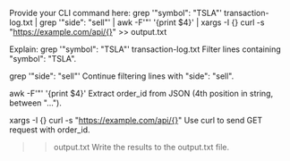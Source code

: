 Provide your CLI command here:
grep '"symbol": "TSLA"' transaction-log.txt | grep '"side": "sell"' | awk -F'"' '{print $4}' | xargs -I {} curl -s "https://example.com/api/{}" >> output.txt


Explain:
grep '"symbol": "TSLA"' transaction-log.txt
Filter lines containing "symbol": "TSLA".

grep '"side": "sell"'
Continue filtering lines with "side": "sell".

awk -F'"' '{print $4}'
Extract order_id from JSON (4th position in string, between "...").

xargs -I {} curl -s "https://example.com/api/{}"
Use curl to send GET request with order_id.

>> output.txt
Write the results to the output.txt file.